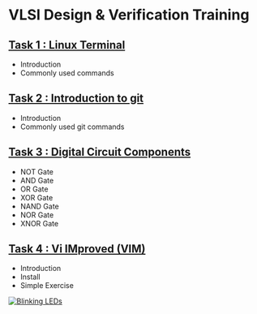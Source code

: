 # VLSI Design & Verification Training
## [Task 1 : Linux Terminal](docs/task_1.md)
- Introduction
- Commonly used commands
## [Task 2 : Introduction to git](docs/task_2.md)
- Introduction
- Commonly used git commands
## [Task 3 : Digital Circuit Components](docs/task_3.md)
- NOT Gate
- AND Gate
- OR Gate
- XOR Gate
- NAND Gate
- NOR Gate
- XNOR Gate
## [Task 4 : Vi IMproved (VIM)](docs/task_4.md)
- Introduction
- Install
- Simple Exercise

[![Blinking LEDs](http://img.youtube.com/vi/XAMVzS13HY0/0.jpg%29)](http://www.youtube.com/watch?v=XAMVzS13HY0 "Blinking LEDs")
